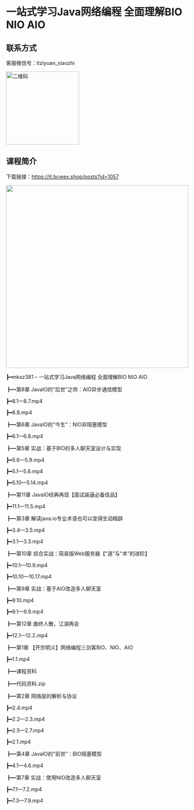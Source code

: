 # 一站式学习Java网络编程 全面理解BIO NIO AIO

## 联系方式

客服微信号：itziyuan_xiaozhi

<img src="https://ziyuanyun.oss-cn-guangzhou.aliyuncs.com/common/20240614073449/666b82192834a.jpg" width="200" height="200" alt="二维码">

## 课程简介

下载链接：https://it.bcwex.shop/posts?id=1057

<img src="https://ziyuanyun.oss-cn-guangzhou.aliyuncs.com/yun/20240515153604/664465e456093.jpg" width="500" alt="">

  ┣━mksz381 &#8211; 一站式学习Java网络编程 全面理解BIO NIO AIO

 ┣━第8章 JavaIO的“后世”之师：AIO异步通信模型

 ┣━8.1—8.7.mp4

 ┣━8.8.mp4

 ┣━第6章 JavaIO的“今生”：NIO非阻塞模型

 ┣━6.1—6.8.mp4

 ┣━第5章 实战：基于BIO的多人聊天室设计与实现

 ┣━5.6—5.9.mp4

 ┣━5.1—5.6.mp4

 ┣━5.10—5.14.mp4

 ┣━第11章 JavaIO经典再现【面试装逼必备佳品】

 ┣━11.1—11.5.mp4

 ┣━第3章 解读java.io专业术语也可以变得生动精辟

 ┣━3.4—3.5.mp4

 ┣━3.1—3.3.mp4

 ┣━第10章 综合实战：简易版Web服务器【“道”与“术”的进阶】

 ┣━10.1—10.9.mp4

 ┣━10.10—10.17.mp4

 ┣━第9章 实战：基于AIO改造多人聊天室

 ┣━9.10.mp4

 ┣━9.1—9.9.mp4

 ┣━第12章 曲终人散，江湖再会

 ┣━12.1—12.2.mp4

 ┣━第1章 【开宗明义】网络编程三剑客BIO、NIO、AIO

 ┣━1.1.mp4

 ┣━课程资料

 ┣━代码资料.zip

 ┣━第2章 网络层的解析与协议

 ┣━2.4.mp4

 ┣━2.2—2.3.mp4

 ┣━2.5—2.7.mp4

 ┣━2.1.mp4

 ┣━第4章 JavaIO的“前世”：BIO阻塞模型

 ┣━4.1—4.6.mp4

 ┣━第7章 实战：使用NIO改造多人聊天室

 ┣━7.1—7.2.mp4

 ┣━7.3—7.9.mp4

  
